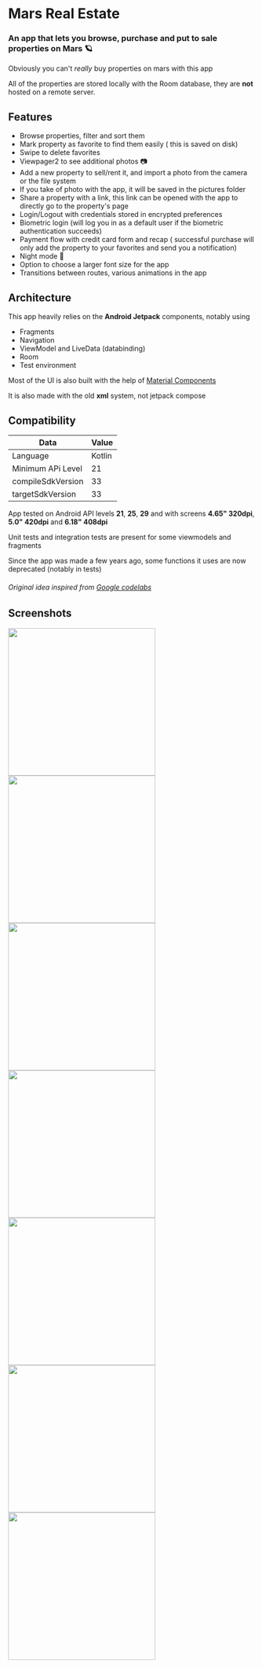 
# Mars Real Estate

### An app that lets you browse, purchase and put to sale properties on Mars 🪐

Obviously you can't *really* buy properties on mars with this app


All of the properties are stored locally with the Room database, they are **not** hosted on a remote server.


## Features

* Browse properties, filter and sort them
* Mark property as favorite to find them easily ( this is saved on disk)
* Swipe to delete favorites
* Viewpager2 to see additional photos 📷
* Add a new property to sell/rent it, and import a photo from the camera or the file system
* If you take of photo with the app, it will be saved in the pictures folder
* Share a property with a link, this link can be opened with the app to directly go to the property's page
* Login/Logout with credentials stored in encrypted preferences
* Biometric login (will log you in as a default user if the biometric authentication succeeds)
* Payment flow with credit card form and recap ( successful purchase will only add the property to your favorites and send you a notification)
* Night mode 🌙
* Option to choose a larger font size for the app
* Transitions between routes, various animations in the app

## Architecture

This app heavily relies on the **Android Jetpack** components, notably using

* Fragments
* Navigation
* ViewModel and LiveData (databinding)
* Room
* Test environment


Most of the UI is also built with the help of [Material Components](https://github.com/material-components/material-components-android)

It is also made with the old **xml** system, not jetpack compose

## Compatibility

| Data              | Value       |
|-------------------|-------------|
| Language          | Kotlin      |
| Minimum APi Level | 21          |
| compileSdkVersion | 33          |
| targetSdkVersion  | 33          |

App tested on Android API levels **21**, **25**, **29** and with screens **4.65" 320dpi**, **5.0" 420dpi** and **6.18" 408dpi**

Unit tests and integration tests are present for some viewmodels and fragments

Since the app was made a few years ago, some functions it uses are now deprecated (notably in tests)

###### Original idea inspired from [Google codelabs](https://codelabs.developers.google.com/?cat=android)


## Screenshots

<img src="screenshots/overview.png" width="300">

<img src="screenshots/detail.png" width="300">

<img src="screenshots/drawer.png" width="300">

<img src="screenshots/login.png" width="300">

<img src="screenshots/payment.png" width="300">

<img src="screenshots/sell.png" width="300">

<img src="screenshots/overview_night.png" width="300">
